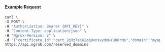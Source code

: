 <!-- Code generated for API Clients. DO NOT EDIT. -->

#### Example Request

```bash
curl \
-X POST \
-H "Authorization: Bearer {API_KEY}" \
-H "Content-Type: application/json" \
-H "Ngrok-Version: 2" \
-d '{"certificate_id":"cert_2qRz7aKeIqq8vnsvydoNYuk0rMs","domain":"myapp.mydomain.com","region":"us"}' \
https://api.ngrok.com/reserved_domains
```
